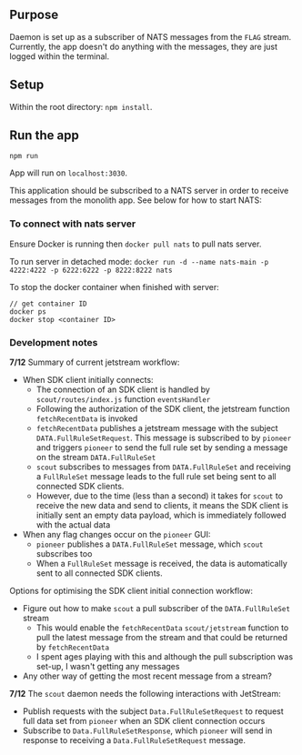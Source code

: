 ## Purpose
Daemon is set up as a subscriber of NATS messages from the `FLAG` stream. Currently, the app doesn't do anything with the messages, they are just logged within the terminal.

## Setup
Within the root directory: `npm install`.

## Run the app
`npm run`

App will run on `localhost:3030`.

This application should be subscribed to a NATS server in order to receive messages from the monolith app. See below for how to start NATS:

### To connect with nats server

Ensure Docker is running then `docker pull nats` to pull nats server.

To run server in detached mode: `docker run -d --name nats-main -p 4222:4222 -p 6222:6222 -p 8222:8222 nats`

To stop the docker container when finished with server:
```
// get container ID
docker ps
docker stop <container ID>
```

### Development notes
**7/12**
Summary of current jetstream workflow:
* When SDK client initially connects:
    * The connection of an SDK client is handled by `scout/routes/index.js` function `eventsHandler`
    * Following the authorization of the SDK client, the jetstream function `fetchRecentData` is invoked
    * `fetchRecentData` publishes a jetstream message with the subject `DATA.FullRuleSetRequest`. This message is subscribed to by `pioneer` and triggers `pioneer` to send the full rule set by sending a message on the stream `DATA.FullRuleSet`
    * `scout` subscribes to messages from `DATA.FullRuleSet` and receiving a `FullRuleSet` message leads to the full rule set being sent to all connected SDK clients.
    * However, due to the time (less than a second) it takes for `scout` to receive the new data and send to clients, it means the SDK client is initially sent an empty data payload, which is immediately followed with the actual data
* When any flag changes occur on the `pioneer` GUI:
    * `pioneer` publishes a `DATA.FullRuleSet` message, which `scout` subscribes too
    * When a `FullRuleSet` message is received, the data is automatically sent to all connected SDK clients.

Options for optimising the SDK client initial connection workflow:
* Figure out how to make `scout` a pull subscriber of the `DATA.FullRuleSet` stream
    * This would enable the `fetchRecentData` `scout/jetstream` function to pull the latest message from the stream and that could be returned by `fetchRecentData`
    * I spent ages playing with this and although the pull subscription was set-up, I wasn't getting any messages
* Any other way of getting the most recent message from a stream?

**7/12**
The `scout` daemon needs the following interactions with JetStream:

* Publish requests with the subject `Data.FullRuleSetRequest` to request full data set from `pioneer` when an SDK client connection occurs
* Subscribe to `Data.FullRuleSetResponse`, which `pioneer` will send in response to receiving a `Data.FullRuleSetRequest` message.

